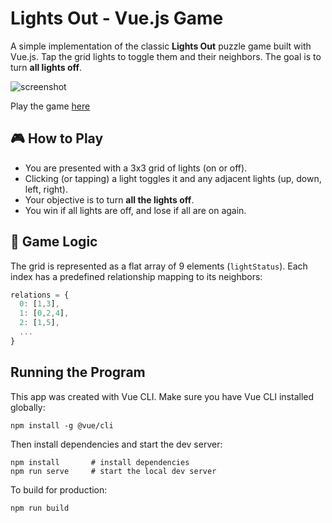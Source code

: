 # Lights Out - Vue.js Game

A simple implementation of the classic **Lights Out** puzzle game built with Vue.js. Tap the grid lights to toggle them and their neighbors. The goal is to turn **all lights off**.

![screenshot](./screenshot.jpg)

Play the game [here](https://paulthepen.github.io/lightsOut/)

## 🎮 How to Play

- You are presented with a 3x3 grid of lights (on or off).
- Clicking (or tapping) a light toggles it and any adjacent lights (up, down, left, right).
- Your objective is to turn **all the lights off**.
- You win if all lights are off, and lose if all are on again.

## 🧠 Game Logic

The grid is represented as a flat array of 9 elements (`lightStatus`).
Each index has a predefined relationship mapping to its neighbors:

```js
relations = {
  0: [1,3],
  1: [0,2,4],
  2: [1,5],
  ...
}
```
## Running the Program
This app was created with Vue CLI. Make sure you have Vue CLI installed globally:
```
npm install -g @vue/cli
```
Then install dependencies and start the dev server:
```
npm install       # install dependencies
npm run serve     # start the local dev server
```
To build for production:
```
npm run build
```